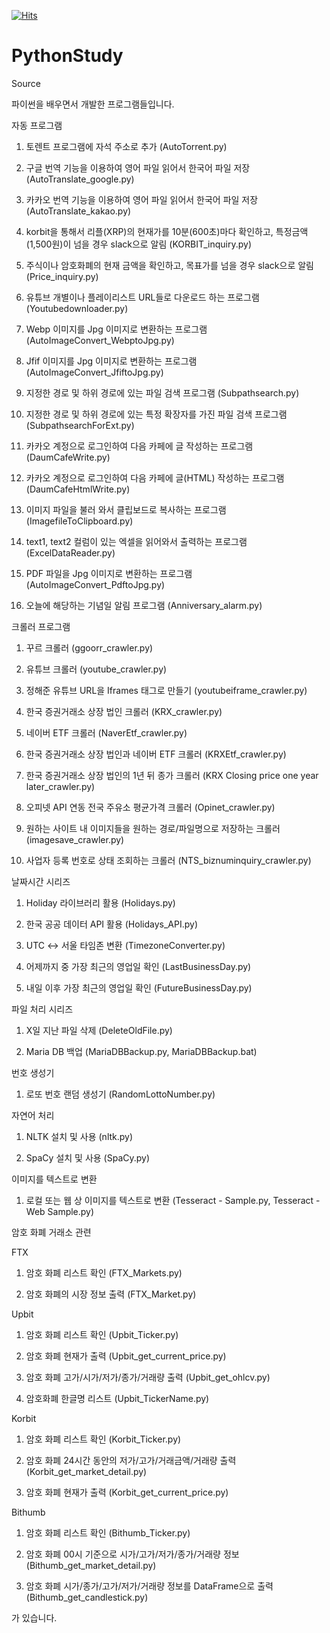 [![Hits](https://hits.seeyoufarm.com/api/count/incr/badge.svg?url=https%3A%2F%2Fgithub.com%2FWonSeokChoi-Unicorn%2FPythonStudy&count_bg=%2379C83D&title_bg=%23555555&icon=&icon_color=%23E7E7E7&title=hits&edge_flat=false)](https://hits.seeyoufarm.com)
# PythonStudy
Source

파이썬을 배우면서 개발한 프로그램들입니다.

자동 프로그램

1. 토렌트 프로그램에 자석 주소로 추가 (AutoTorrent.py)

2. 구글 번역 기능을 이용하여 영어 파일 읽어서 한국어 파일 저장 (AutoTranslate_google.py)

3. 카카오 번역 기능을 이용하여 영어 파일 읽어서 한국어 파일 저장 (AutoTranslate_kakao.py)

4. korbit을 통해서 리플(XRP)의 현재가를 10분(600초)마다 확인하고, 특정금액(1,500원)이 넘을 경우 slack으로 알림 (KORBIT_inquiry.py)

5. 주식이나 암호화폐의 현재 금액을 확인하고, 목표가를 넘을 경우 slack으로 알림 (Price_inquiry.py)

6. 유튜브 개별이나 플레이리스트 URL들로 다운로드 하는 프로그램 (Youtubedownloader.py)

7. Webp 이미지를 Jpg 이미지로 변환하는 프로그램 (AutoImageConvert_WebptoJpg.py) 

8. Jfif 이미지를 Jpg 이미지로 변환하는 프로그램 (AutoImageConvert_JfiftoJpg.py)

9. 지정한 경로 및 하위 경로에 있는 파일 검색 프로그램 (Subpathsearch.py)

10. 지정한 경로 및 하위 경로에 있는 특정 확장자를 가진 파일 검색 프로그램 (SubpathsearchForExt.py)

11. 카카오 계정으로 로그인하여 다음 카페에 글 작성하는 프로그램 (DaumCafeWrite.py)

12. 카카오 계정으로 로그인하여 다음 카페에 글(HTML) 작성하는 프로그램 (DaumCafeHtmlWrite.py)

13. 이미지 파일을 불러 와서 클립보드로 복사하는 프로그램 (ImagefileToClipboard.py)

14. text1, text2 컬럼이 있는 엑셀을 읽어와서 출력하는 프로그램 (ExcelDataReader.py)

15. PDF 파일을 Jpg 이미지로 변환하는 프로그램 (AutoImageConvert_PdftoJpg.py)

16. 오늘에 해당하는 기념일 알림 프로그램 (Anniversary_alarm.py)


크롤러 프로그램

1. 꾸르 크롤러 (ggoorr_crawler.py)

2. 유튜브 크롤러 (youtube_crawler.py)

3. 정해준 유튜브 URL을 Iframes 태그로 만들기 (youtubeiframe_crawler.py)

4. 한국 증권거래소 상장 법인 크롤러 (KRX_crawler.py)

5. 네이버 ETF 크롤러 (NaverEtf_crawler.py)

6. 한국 증권거래소 상장 법인과 네이버 ETF 크롤러 (KRXEtf_crawler.py)

7. 한국 증권거래소 상장 법인의 1년 뒤 종가 크롤러 (KRX Closing price one year later_crawler.py)

8. 오피넷 API 연동 전국 주유소 평균가격 크롤러 (Opinet_crawler.py)

9. 원하는 사이트 내 이미지들을 원하는 경로/파일명으로 저장하는 크롤러 (imagesave_crawler.py)

10. 사업자 등록 번호로 상태 조회하는 크롤러 (NTS_biznuminquiry_crawler.py)


날짜시간 시리즈

1. Holiday 라이브러리 활용 (Holidays.py)

2. 한국 공공 데이터 API 활용 (Holidays_API.py)

3. UTC <-> 서울 타임존 변환 (TimezoneConverter.py)

4. 어제까지 중 가장 최근의 영업일 확인 (LastBusinessDay.py)

5. 내일 이후 가장 최근의 영업일 확인 (FutureBusinessDay.py)


파일 처리 시리즈

1. X일 지난 파일 삭제 (DeleteOldFile.py)

2. Maria DB 백업 (MariaDBBackup.py, MariaDBBackup.bat)


번호 생성기

1. 로또 번호 랜덤 생성기 (RandomLottoNumber.py)


자연어 처리

1. NLTK 설치 및 사용 (nltk.py)

2. SpaCy 설치 및 사용 (SpaCy.py)


이미지를 텍스트로 변환

1. 로컬 또는 웹 상 이미지를 텍스트로 변환 (Tesseract - Sample.py, Tesseract - Web Sample.py)


암호 화폐 거래소 관련

FTX

1. 암호 화폐 리스트 확인 (FTX_Markets.py)

2. 암호 화폐의 시장 정보 출력 (FTX_Market.py)

Upbit

1. 암호 화폐 리스트 확인 (Upbit_Ticker.py)

2. 암호 화폐 현재가 출력 (Upbit_get_current_price.py)

3. 암호 화폐 고가/시가/저가/종가/거래량 출력 (Upbit_get_ohlcv.py)

4. 암호화폐 한글명 리스트 (Upbit_TickerName.py)

Korbit

1. 암호 화폐 리스트 확인 (Korbit_Ticker.py)

2. 암호 화폐 24시간 동안의 저가/고가/거래금액/거래량 출력 (Korbit_get_market_detail.py)

3. 암호 화폐 현재가 출력 (Korbit_get_current_price.py)

Bithumb

1. 암호 화폐 리스트 확인 (Bithumb_Ticker.py)

2. 암호 화폐 00시 기준으로 시가/고가/저가/종가/거래량 정보 (Bithumb_get_market_detail.py)

3. 암호 화폐 시가/종가/고가/저가/거래량 정보를 DataFrame으로 출력 (Bithumb_get_candlestick.py)

가 있습니다.
